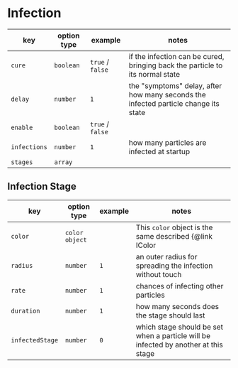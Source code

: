 # Infection

| key          | option type | example          | notes                                                                               |
| ------------ | ----------- | ---------------- | ----------------------------------------------------------------------------------- |
| `cure`       | `boolean`   | `true` / `false` | if the infection can be cured, bringing back the particle to its normal state       |
| `delay`      | `number`    | `1`              | the "symptoms" delay, after how many seconds the infected particle change its state |
| `enable`     | `boolean`   | `true` / `false` |                                                                                     |
| `infections` | `number`    | `1`              | how many particles are infected at startup                                          |
| `stages`     | `array`     |                  |                                                                                     |

## Infection Stage

| key             | option type    | example | notes                                                                               |
| --------------- | -------------- | ------- | ----------------------------------------------------------------------------------- |
| `color`         | `color object` |         | This `color` object is the same described {@link IColor | here}                     |
| `radius`        | `number`       | `1`     | an outer radius for spreading the infection without touch                           |
| `rate`          | `number`       | `1`     | chances of infecting other particles                                                |
| `duration`      | `number`       | `1`     | how many seconds does the stage should last                                         |
| `infectedStage` | `number`       | `0`     | which stage should be set when a particle will be infected by another at this stage |

